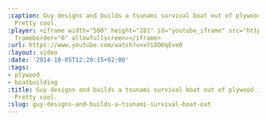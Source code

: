 ```yaml
---
:caption: Guy designs and builds a tsunami survival boat out of plywood in his backyard.
  Pretty cool.
:player: <iframe width="500" height="281" id="youtube_iframe" src="https://www.youtube.com/embed/xYiOO0qEve0?feature=oembed&amp;enablejsapi=1&amp;origin=https://safe.txmblr.com&amp;wmode=opaque"
  frameborder="0" allowfullscreen></iframe>
:url: https://www.youtube.com/watch?v=xYiOO0qEve0
:layout: video
:date: '2014-10-05T12:20:15+02:00'
:tags:
- plywood
- boatbuilding
:title: Guy designs and builds a tsunami survival boat out of plywood in his backyard.
  Pretty cool.
:slug: guy-designs-and-builds-a-tsunami-survival-boat-out
---
```

